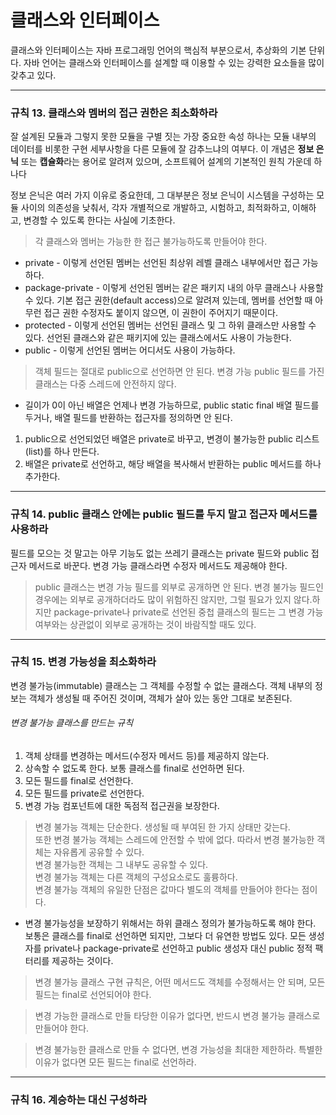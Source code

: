 # 클래스와 인터페이스
클래스와 인터페이스는 자바 프로그래밍 언어의 핵심적 부분으로서, 추상화의 기본 단위다. 자바 언어는 클래스와 인터페이스를 설계할 때 이용할 수 있는 강력한 
요소들을 많이 갖추고 있다.
<hr/>

### 규칙 13. 클래스와 멤버의 접근 권한은 최소화하라
잘 설계된 모듈과 그렇지 못한 모듈을 구별 짓는 가장 중요한 속성 하나는 모듈 내부의 데이터를 비롯한 구현 세부사항을 다른 모듈에 잘 감추느냐의 여부다. 
이 개념은 **정보 은닉** 또는 **캡슐화**라는 용어로 알려져 있으며, 소프트웨어 설계의 기본적인 원칙 가운데 하나다

정보 은닉은 여러 가지 이유로 중요한데, 그 대부분은 정보 은닉이 시스템을 구성하는 모듈 사이의 의존성을 낮춰서, 각자 개별적으로 개발하고, 시험하고, 최적화하고, 
이해하고, 변경할 수 있도록 한다는 사실에 기초한다.
> 각 클래스와 멤버는 가능한 한 접근 불가능하도록 만들어야 한다.
* private - 이렇게 선언된 멤버는 선언된 최상위 레벨 클래스 내부에서만 접근 가능하다.
* package-private - 이렇게 선언된 멤버는 같은 패키지 내의 아무 클래스나 사용할 수 있다. 기본 접근 권한(default access)으로 알려져 있는데, 멤버를 선언할 때 
아무런 접근 권한 수정자도 붙이지 않으면, 이 권한이 주어지기 때문이다.
* protected - 이렇게 선언된 멤버는 선언된 클래스 및 그 하위 클래스만 사용할 수 있다. 선언된 클래스와 같은 패키지에 있는 클래스에서도 사용이 가능한다.
* public - 이렇게 선언된 멤버는 어디서도 사용이 가능하다.
> 객체 필드는 절대로 public으로 선언하면 안 된다. 변경 가능 public 필드를 가진 클래스는 다중 스레드에 안전하지 않다.

* 길이가 0이 아닌 배열은 언제나 변경 가능하므로, public static final 배열 필드를 두거나, 배열 필드를 반환하는 접근자를 정의하면 안 된다.
1. public으로 선언되었던 배열은 private로 바꾸고, 변경이 불가능한 public 리스트(list)를 하나 만든다.
2. 배열은 private로 선언하고, 해당 배열을 복사해서 반환하는 public 메서드를 하나 추가한다.
<hr/>

### 규칙 14. public 클래스 안에는 public 필드를 두지 말고 접근자 메서드를 사용하라
필드를 모으는 것 말고는 아무 기능도 없는 쓰레기 클래스는 private 필드와 public 접근자 메서드로 바꾼다. 변경 가능 클래스라면 수정자 메서드도 제공해야 한다.
> public 클래스는 변경 가능 필드를 외부로 공개하면 안 된다. 변경 불가능 필드인 경우에는 외부로 공개하더라도 많이 위험하진 않지만, 그럴 필요가 있지 않다.하지만 package-private나 private로 선언된 중첩 클래스의 필드는 그 변경 가능 여부와는 상관없이 외부로 공개하는 것이 바람직할 때도 있다.
<hr/>

### 규칙 15. 변경 가능성을 최소화하라
변경 불가능(immutable) 클래스는 그 객체를 수정할 수 없는 클래스다. 객체 내부의 정보는 객체가 생성될 때 주어진 것이며, 객체가 살아 있는 동안 그대로 보존된다. 
###### 변경 불가능 클래스를 만드는 규칙
1. 객체 상태를 변경하는 메서드(수정자 메서드 등)를 제공하지 않는다.
2. 상속할 수 없도록 한다. 보통 클래스를 final로 선언하면 된다.
3. 모든 필드를 final로 선언한다.
4. 모든 필드를 private로 선언한다.
5. 변경 가능 컴포넌트에 대한 독점적 접근권을 보장한다.
> 변경 불가능 객체는 단순한다. 생성될 때 부여된 한 가지 상태만 갖는다.<br/>
> 또한 변경 불가능 객체는 스레드에 안전할 수 밖에 없다. 따라서 변경 불가능한 객체는 자유롭게 공유할 수 있다.<br/>
> 변경 불가능한 객체는 그 내부도 공유할 수 있다.<br/>
> 변경 불가능 객체는 다른 객체의 구성요소로도 훌륭하다.<br/>
> 변경 불가능 객체의 유일한 단점은 값마다 별도의 객체를 만들어야 한다는 점이다.

* 변경 불가능성을 보장하기 위해서는 하위 클래스 정의가 불가능하도록 해야 한다. 보통은 클래스를 final로 선언하면 되지만, 그보다 더 유연한 방법도 있다. 모든 생성자를 private나 package-private로 선언하고 public 생성자 대신 public 정적 팩터리를 제공하는 것이다.
> 변경 불가능 클래스 구현 규칙은, 어떤 메서드도 객체를 수정해서는 안 되며, 모든 필드는 final로 선언되어야 한다.

> 변경 가능한 클래스로 만들 타당한 이유가 없다면, 반드시 변경 불가능 클래스로 만들어야 한다.

> 변경 불가능한 클래스로 만들 수 없다면, 변경 가능성을 최대한 제한하라. 특별한 이유가 없다면 모든 필드는 final로 선언하라.
<hr/>

### 규칙 16. 계승하는 대신 구성하라
